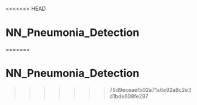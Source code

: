 <<<<<<< HEAD
# NN_Pneumonia_Detection

=======
# NN_Pneumonia_Detection
>>>>>>> 78d9eceaefb02a71a6e92a8c2e3d1bde608fe297
